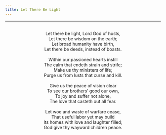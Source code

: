 ```yaml
---
title: Let There Be Light
---
```


---
<center>
<br/>
Let there be light, Lord God of hosts,<br/>
Let there be wisdom on the earth;<br/>
Let broad humanity have birth,<br/>
Let there be deeds, instead of boasts.<br/>
<br/>
Within our passioned hearts instill<br/>
The calm that endeth strain and strife;<br/>
Make us thy ministers of life;<br/>
Purge us from lusts that curse and kill.<br/>
<br/>
Give us the peace of vision clear<br/>
To see our brothers’ good our own,<br/>
To joy and suffer not alone,<br/>
The love that casteth out all fear.<br/>
<br/>
Let woe and waste of warfare cease,<br/>
That useful labor yet may build<br/>
Its homes with love and laughter filled;<br/>
God give thy wayward children peace.<br/>

</center>